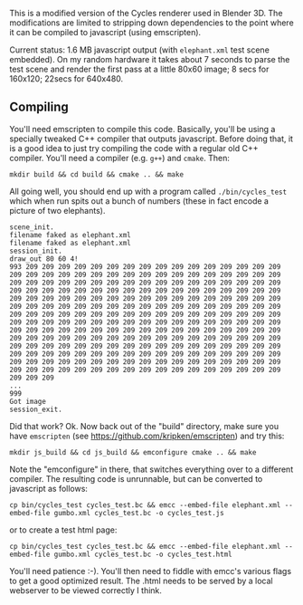 This is a modified version of the Cycles renderer used in Blender 3D.
The modifications are limited to stripping down dependencies to the
point where it can be compiled to javascript (using emscripten).

Current status: 1.6 MB javascript output (with `elephant.xml` test
scene embedded).  On my random hardware it takes about 7 seconds to
parse the test scene and render the first pass at a little 80x60
image; 8 secs for 160x120; 22secs for 640x480.

Compiling
---------

You'll need emscripten to compile this code.  Basically, you'll be
using a specially tweaked C++ compiler that outputs javascript.
Before doing that, it is a good idea to just try compiling the code
with a regular old C++ compiler.  You'll need a compiler 
(e.g. `g++`) and `cmake`. Then:

    mkdir build && cd build && cmake .. && make

All going well, you should end up with a program called
`./bin/cycles_test` which when run spits out a bunch of 
numbers (these in fact encode a picture of two elephants).

    scene_init.
    filename faked as elephant.xml
    filename faked as elephant.xml
    session_init.
    draw_out 80 60 4!
    993 209 209 209 209 209 209 209 209 209 209 209 209 209 209 209 209 209 209 209 209 209 209 209 209 209 209 209 209 209 209 209 209 209 209 209 209 209 209 209 209 209 209 209 209 209 209 209 209 209 209 209 209 209 209 209 209 209 209 209 209 209 209 209 209 209 209 209 209 209 209 209 209 209 209 209 209 209 209 209 209 209 209 209 209 209 209 209 209 209 209 209 209 209 209 209 209 209 209 209 209 209 209 209 209 209 209 209 209 209 209 209 209 209 209 209 209 209 209 209 209 209 209 209 209 209 209 209 209 209 209 209 209 209 209 209 209 209 209 209 209 209 209 209 209 209 209 209 209 209 209 209 209 209 209 209 209 209 209 209 209 209 209 209 209 209 209 209 209 209 209 209 209 209 209 209 209 209 209 209 209 209 209 209 209 209 209 209 209 209 209 209 209 209 209 209 209 209 209 209 209 209 209 209 209 209 209 209 209 209 209 209 209 209 209 209 209 209 209 209 209 209 209 209 209 209 209 209 209 209 209 209 209 209 209 209 209 209 209 209 209 
    ...
    999 
    Got image
    session_exit.

Did that work?  Ok.  Now back out of the "build" directory, make sure
you have `emscripten` (see https://github.com/kripken/emscripten) and try this:

    mkdir js_build && cd js_build && emconfigure cmake .. && make

Note the "emconfigure" in there, that switches everything over to
a different compiler.  The resulting code is unrunnable, but 
can be converted to javascript as follows:

   `cp bin/cycles_test cycles_test.bc && emcc --embed-file elephant.xml --embed-file gumbo.xml cycles_test.bc -o cycles_test.js`

or to create a test html page:

   `cp bin/cycles_test cycles_test.bc && emcc --embed-file elephant.xml --embed-file gumbo.xml cycles_test.bc -o cycles_test.html`

You'll need patience :-).  You'll then need to fiddle with emcc's
various flags to get a good optimized result.  The .html needs to be
served by a local webserver to be viewed correctly I think.